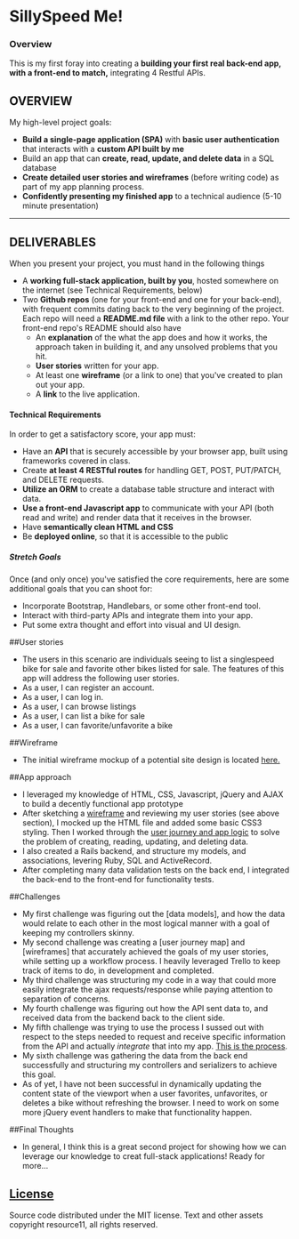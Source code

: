 # SillySpeed Me!

### Overview

This is my first foray into creating a **building your first real back-end app, with a front-end to match,** integrating 4 Restful APIs.


## OVERVIEW

My high-level project goals:
- **Build a single-page application (SPA)** with **basic user authentication** that interacts with a **custom API built by me**
- Build an app that can **create, read, update, and delete data** in a SQL database
- **Create detailed user stories and wireframes** (before writing code) as part of my app planning process.
- **Confidently presenting my finished app** to a technical audience (5-10 minute presentation)

---

## DELIVERABLES

When you present your project, you must hand in the following things

- A **working full-stack application, built by you**, hosted somewhere on the internet (see Technical Requirements, below)
- Two **Github repos** (one for your front-end and one for your back-end), with frequent commits dating back to the very beginning of the project. Each repo will need a **README.md file** with a link to the other repo. Your front-end repo's README should also have
  - An **explanation** of the what the app does and how it works, the approach taken in building it, and any unsolved problems that you hit.
  - **User stories** written for your app.
  - At least one **wireframe** (or a link to one) that you've created to plan out your app.
  - A **link** to the live application.

#### Technical Requirements

In order to get a satisfactory score, your app must:

* Have an **API** that is securely accessible by your browser app, built using frameworks covered in class.
* Create **at least 4 RESTful routes** for handling GET, POST, PUT/PATCH, and DELETE requests.
* **Utilize an ORM** to create a database table structure and interact with data.
* **Use a front-end Javascript app** to communicate with your API (both read and write) and render data that it receives in the browser.
* Have **semantically clean HTML and CSS**
* Be **deployed online**, so that it is accessible to the public

##### Stretch Goals

Once (and only once) you've satisfied the core requirements, here are some additional goals that you can shoot for:
* Incorporate Bootstrap, Handlebars, or some other front-end tool.
* Interact with third-party APIs and integrate them into your app.
* Put some extra thought and effort into visual and UI design.

##User stories
* The users in this scenario are individuals seeing to list a singlespeed bike for sale and favorite other bikes listed for sale.
The features of this app will address the following user stories.
* As a user, I can register an account.
* As a user, I can log in.
* As a user, I can browse listings
* As a user, I can list a bike for sale
* As a user, I can favorite/unfavorite a bike


##Wireframe
* The initial wireframe mockup of a potential site design is located [here.](http://i.imgur.com/QiL8V6o.jpg)

##App approach
* I leveraged my knowledge of HTML, CSS, Javascript, jQuery and AJAX to build a decently functional app prototype
* After sketching a [wireframe](http://i.imgur.com/QiL8V6o.jpg) and reviewing my user stories (see above section), I mocked up the HTML file and added some basic CSS3 styling. Then I worked through the [user journey and app logic](http://i.imgur.com/5ErZUba.jpg) to solve the problem of creating, reading, updating, and deleting data.
* I also created a Rails backend, and structure my models, and associations, levering Ruby, SQL and ActiveRecord.
* After completing many data validation tests on the back end, I integrated the back-end to the front-end for functionality tests.

##Challenges
* My first challenge was figuring out the [data models], and how the data would relate to each other in the most logical manner with a goal of keeping my controllers skinny.
* My second challenge was creating a [user journey map] and [wireframes] that accurately achieved the goals of my user stories, while setting up a workflow process. I heavily leveraged Trello to keep track of items to do, in development and completed.
* My third challenge was structuring my code in a way that could more easily integrate the ajax requests/response while paying attention to separation of concerns.
* My fourth challenge was figuring out how the API sent data to, and received data from the backend back to the client side.
* My fifth challenge was trying to use the process I sussed out with respect to the steps needed to request and receive specific information from the API and actually *integrate* that into my app. [This is the process](https://www.dropbox.com/s/w05iarrdua5nkeu/Connecting-API-process-flow.pdf?dl=0).
* My sixth challenge was gathering the data from the back end successfully and structuring my controllers and serializers to achieve this goal.
* As of yet, I have not been successful in dynamically updating the content state of the viewport when a user favorites, unfavorites, or deletes a bike without refreshing the browser. I need to work on some more jQuery event handlers to make that functionality happen.

##Final Thoughts
* In general, I think this is a great second project for showing how we can leverage our knowledge to creat full-stack applications! Ready for more...

[License](LICENSE)
------------------

Source code distributed under the MIT license. Text and other assets copyright
resource11, all rights reserved.
